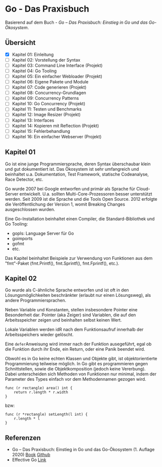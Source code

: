 # Go - Das Praxisbuch

Basierend auf dem Buch - _Go – Das Praxisbuch: Einstieg in Go und das Go-Ökosystem_.

## Übersicht

- [x] Kapitel 01: Einleitung
- [ ] Kapitel 02: Vorstellung der Syntax
- [ ] Kapitel 03: Command Line Interface (Projekt)
- [ ] Kapitel 04: Go Tooling
- [ ] Kapitel 05: Ein einfacher Webloader (Projekt)
- [ ] Kapitel 06: Eigene Pakete und Module
- [ ] Kapitel 07: Code generieren (Projekt)
- [ ] Kapitel 08: Concurrency-Grundlagen
- [ ] Kapitel 09: Concurrency Patterns
- [ ] Kapitel 10: Go Concurrency (Projekt)
- [ ] Kapitel 11: Testen und Benchmarks
- [ ] Kapitel 12: Image Resizer (Projekt)
- [ ] Kapitel 13: Interfaces
- [ ] Kapitel 14: Kopieren mit Reflection (Projekt)
- [ ] Kapitel 15: Fehlerbehandlung
- [ ] Kapitel 16: Ein einfacher Webserver (Projekt)

## Kapitel 01
Go ist eine junge Programmiersprache, deren Syntax überschaubar klein und gut dokumentiert ist. Das Ökosystem ist sehr umfangreich und beinhaltet u.a. Dokumentation, Test Framework, statische Codeanalyse, Race Detector, etc.

Go wurde 2007 bei Google entworfen und primär als Sprache für Cloud-Server entwickelt. U.a. sollten Multi-Core-Prozessoren besser unterstützt werden. Seit 2009 ist die Sprache und die Tools Open Source. 2012 erfolgte die Veröffentlichung der Version 1, womit Breaking Changes ausgeschlossen wurden.

Eine Go-Installation beinhaltet einen Compiler, die Standard-Bibliothek und Go Tooling:
* gopls: Language Server für Go
* goimports
* gofmt
* etc.

Das Kapitel beinhaltet Beispiele zur Verwendung von Funktionen aus dem "fmt"-Paket (fmt.Printf(), fmt.Sprintf(), fmt.Fprintf(), etc.).

## Kapitel 02
Go wurde als C-ähnliche Sprache entworfen und ist oft in den Lösungsmöglichkeiten beschränkter (erlaubt nur einen Lösungsweg), als andere Programmiersprachen.

Neben Variable und Konstanten, stellen insbesondere Pointer eine Besonderheit dar. Pointer (aka Zeiger) sind Variablen, die auf den Arbeitsspeicher zeigen und beinhalten selbst keinen Wert.

Lokale Variablen werden idR nach dem Funktionsaufruf innerhalb der Arbeitsspeichers wieder gelöscht. 

Eine `defer`Anweisung wird immer nach der Funktion ausegeführt, egal ob die Funktion durch ihr Ende, ein Return, oder eine Panik beendet wird.

Obwohl es in Go keine echten Klassen und Objekte gibt, ist objektorientierte Programmierung teilweise möglich. In Go gibt es programmieren gegen Schnittstellen, sowie die Objektkomposition (jedoch keine Vererbung). Dabei unterscheiden sich Methoden von Funktionen nur minimal, indem der Parameter des Types einfach vor dem Methodennamen gezogen wird.

```
func (r rectangle) area() int {
    return r.length * r.width
}
```

bzw:

```
func (r *rectangle) setLength(l int) {
    r.length * l
}
```




## Referenzen
* Go – Das Praxisbuch: Einstieg in Go und das Go-Ökosystem (1. Auflage 2020) [Book](https://subscription.packtpub.com/book/programming/9781803243054/) [Github](https://github.com/gobuch/code)
* Effective Go [Link](https://go.dev/doc/effective_go)